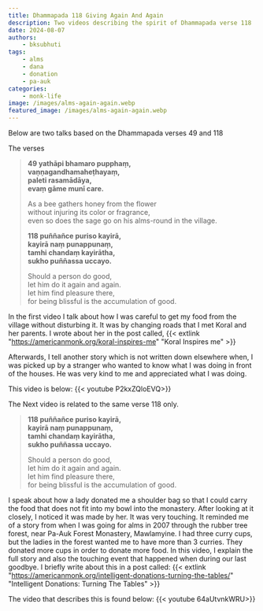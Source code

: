 ```yaml
---
title: Dhammapada 118 Giving Again And Again
description: Two videos describing the spirit of Dhammapada verse 118
date: 2024-08-07
authors:
    - bksubhuti
tags:
    - alms
    - dana
    - donation
    - pa-auk
categories:
    - monk-life
image: /images/alms-again-again.webp
featured_image: /images/alms-again-again.webp
---
```


Below are two talks based on the Dhammapada verses 49 and 118

The verses 

> **49 yathāpi bhamaro pupphaṃ,**  
> **vaṇṇagandhamaheṭhayaṃ,**  
> **paleti rasamādāya,**  
> **evaṃ gāme munī care.**
> 
> As a bee gathers honey from the flower  
> without injuring its color or fragrance,  
> even so does the sage go on his alms-round in the village. 
> 
> **118 puññañce puriso kayirā,**  
> **kayirā naṃ punappunaṃ,**  
> **tamhi chandaṃ kayirātha,**  
> **sukho puññassa uccayo.**
> 
> Should a person do good,  
> let him do it again and again.  
> let him find pleasure there,  
> for being blissful is the accumulation of good.


In the first video I talk about how I was careful to get my food from the village without disturbing it.  It was by changing roads that I met Koral and her parents.  I wrote about her in the post called, {{< extlink "https://americanmonk.org/koral-inspires-me" "Koral Inspires me" >}}

Afterwards, I tell another story which is not written down elsewhere when, I was picked up by a stranger who wanted to know what I was doing in front of the houses.  He was very kind to me and appreciated what I was doing.

This video is below:
{{< youtube P2kxZQloEVQ>}}


The Next video is related to the same verse 118 only.

> **118 puññañce puriso kayirā,**  
> **kayirā naṃ punappunaṃ,**  
> **tamhi chandaṃ kayirātha,**  
> **sukho puññassa uccayo.**
> 
> Should a person do good,  
> let him do it again and again.  
> let him find pleasure there,  
> for being blissful is the accumulation of good.


I speak about how a lady donated me a shoulder bag so that I could carry the food that does not fit into my bowl into the monastery.  After looking at it closely, I noticed it was made by her.  It was very touching.  It reminded me of a story from when I was going for alms in 2007 through the rubber tree forest, near Pa-Auk Forest Monastery, Mawlamyine.  I had three curry cups, but the ladies in the forest wanted me to have more than 3 curries.  They donated more cups in order to donate more food.  In this video, I explain the full story and also the touching event that happened when during our last goodbye.  I briefly write about this in a post called: {{< extlink "https://americanmonk.org/intelligent-donations-turning-the-tables/" "Intelligent Donations: Turning The Tables" >}}

The video that describes this is found below:
{{< youtube 64aUtvnkWRU>}}


